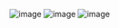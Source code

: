 ![image](https://user-images.githubusercontent.com/75318518/155687889-a159f578-76d8-4bb6-b270-6a4037419f48.png)
![image](https://user-images.githubusercontent.com/75318518/155688993-7b612ddd-7a62-43a4-8eb8-16e8636837ff.png)
![image](https://user-images.githubusercontent.com/75318518/155689694-70d9fca8-0c67-45bc-b238-82f8229ffe86.png)

